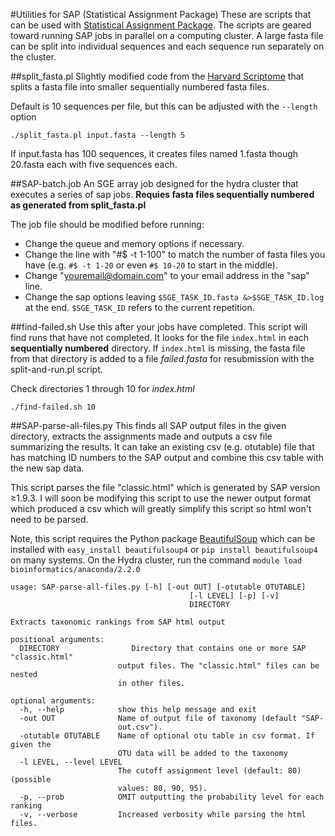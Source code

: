 #Utilities for SAP (Statistical Assignment Package)
These are scripts that can be used with [Statistical Assignment Package](https://github.com/kaspermunch/sap/).
The scripts are geared toward running SAP jobs in parallel on a computing cluster. A large fasta file can be split into individual sequences and each sequence run separately on the cluster. 



##split_fasta.pl
Slightly modified code from the [Harvard Scriptome](http://archive.sysbio.harvard.edu/csb/resources/computational/scriptome/UNIX/Tools/Change.html) that splits a fasta file into smaller sequentially numbered fasta files.

Default is 10 sequences per file, but this can be adjusted with the `--length` option
 
```
./split_fasta.pl input.fasta --length 5
```
If input.fasta has 100 sequences, it creates files named 1.fasta though 20.fasta each with five sequences each.

##SAP-batch.job
An SGE array job designed for the hydra cluster that executes a series of sap jobs. **Requies fasta files sequentially numbered as generated from split_fasta.pl**

The job file should be modified before running:

- Change the queue and memory options if necessary.
- Change the line with "#$ -t 1-100" to match the number of fasta files you have (e.g. `#$ -t 1-20` or even `#$ 10-20` to start in the middle).
- Change "youremail@domain.com" to your email address in the "sap" line.
- Change the sap options leaving `$SGE_TASK_ID.fasta &>$SGE_TASK_ID.log` at the end. `$SGE_TASK_ID` refers to the current repetition. 


##find-failed.sh
Use this after your jobs have completed. This script will find runs that have not completed. It looks for the file `index.html` in each **sequentially numbered** directory. If `index.html` is missing, the fasta file from that directory is added to a file *failed.fasta* for resubmission with the split-and-run.pl script.

Check directories 1 through 10 for *index.html*
```
./find-failed.sh 10
```

##SAP-parse-all-files.py
This finds all SAP output files in the given directory, extracts the assignments made and outputs a csv file summarizing the results. It can take an existing csv (e.g. otutable) file that has matching ID numbers to the SAP output and combine this csv table with the new sap data.

This script parses the file "classic.html" which is generated by SAP version ≥1.9.3. I will soon be modifying this script to use the newer output format which produced a csv which will greatly simplify this script so html won't need to be parsed.

Note, this script requires the Python package [BeautifulSoup](http://www.crummy.com/software/BeautifulSoup/) which can be installed with `easy_install beautifulsoup4` or `pip install beautifulsoup4` on many systems. On the Hydra cluster, run the command `module load bioinformatics/anaconda/2.2.0`

```
usage: SAP-parse-all-files.py [-h] [-out OUT] [-otutable OTUTABLE]
                                        [-l LEVEL] [-p] [-v]
                                        DIRECTORY

Extracts taxonomic rankings from SAP html output

positional arguments:
  DIRECTORY                Directory that contains one or more SAP "classic.html"
                        output files. The "classic.html" files can be nested
                        in other files.

optional arguments:
  -h, --help            show this help message and exit
  -out OUT              Name of output file of taxonomy (default "SAP-
                        out.csv").
  -otutable OTUTABLE    Name of optional otu table in csv format. If given the
                        OTU data will be added to the taxonomy
  -l LEVEL, --level LEVEL
                        The cutoff assignment level (default: 80) (possible
                        values: 80, 90, 95).
  -p, --prob            OMIT outputting the probability level for each ranking
  -v, --verbose         Increased verbosity while parsing the html files.
 ```